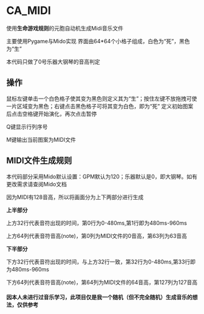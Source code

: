 # CA_MIDI 
使用**生命游戏规则**的元胞自动机生成Midi音乐文件  
    
主要使用Pygame与Mido实现 
界面由64*64个小格子组成，白色为“死”，黑色为“生”
    
本代码只做了0号乐器大钢琴的音高判定  
  
## 操作
鼠标左键单击一个白色格子使其变为黑色则定义其为“生”；按住左键不放拖拽可使一片区域变为黑色；右键点击黑色格子可将其变为白色，即为“死” 
定义初始图案后点击空格键开始演化，再次点击暂停  
    
Q键显示行列序号  
    
M键输出当前图案为MIDI文件     
    



## MIDI文件生成规则   
本代码部分采用Mido默认设置：GPM默认为120；乐器默认是0，即大钢琴。如有更改需求请查阅Mido文档   
  
因为MIDI有128音高，所以将画面分为上下两部分进行生成   
  
**上半部分**  
  
上方32行代表音符出现的时间，第0行为0-480ms,第1行即为480ms-960ms 
    
上方64列代表音符音高(note)，第0列为MIDI文件的0音高，第63列为63音高  
    
**下半部分**  
  
下方32行代表音符出现的时间，与上方32行一致，第32行为0-480ms,第33行即为480ms-960ms
    
下方64列代表音符音高(note)，第64列为MIDI文件的64音高，第127列为127音高  
    
    
    

#### 因本人未进行过音乐学习，此项目仅是我一个随机（但不完全随机）生成音乐的想法，仅供参考  
